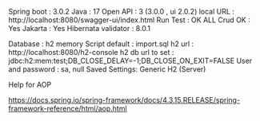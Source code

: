 Spring boot : 3.0.2
Java : 17
Open API : 3  (3.0.0 , ui 2.0.2)
local URL : http://localhost:8080/swagger-ui/index.html
Run Test : OK
ALL Crud OK : Yes
Jakarta : Yes
Hibernata validator : 8.0.1

Database : h2 memory 
Script default : import.sql
h2 url : http://localhost:8080/h2-console
h2 db url to set : jdbc:h2:mem:test;DB_CLOSE_DELAY=-1;DB_CLOSE_ON_EXIT=FALSE
User and password : sa, null
Saved Settings:	Generic H2 (Server)


Help for AOP

https://docs.spring.io/spring-framework/docs/4.3.15.RELEASE/spring-framework-reference/html/aop.html


